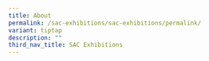 ```yaml
---
title: About
permalink: /sac-exhibitions/sac-exhibitions/permalink/
variant: tiptap
description: ""
third_nav_title: SAC Exhibitions
---
```

